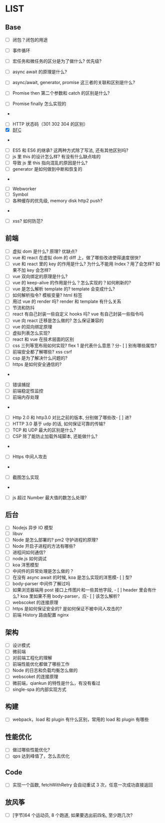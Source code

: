 # LIST

## Base

- [ ] 闭包？闭包的用途

- [ ] 事件循环
- [ ] 宏任务和微任务的区分是为了做什么? 优先级?
- [ ] async await 的原理是什么?
- [ ] async/await, generator, promise 这三者的关联和区别是什么?
- [ ] Promise then 第二个参数和 catch 的区别是什么?
- [ ] Promise finally 怎么实现的
-
- [ ] HTTP 状态码（301 302 304 的区别）
- [x] [BFC](./h5/BFC.md)
-
- [ ] ES5 和 ES6 的继承? 这两种方式除了写法, 还有其他区别吗?
- [ ] js 里 this 的设计怎么样? 有没有什么缺点啥的
- [ ] 导致 js 里 this 指向混乱的原因是什么?
- [ ] generator 是如何做到中断和恢复的
-
- [ ] Webworker
- [ ] Symbol
- [ ] 各种缓存的优先级, memory disk http2 push?
-
- [ ] xss? 如何防范?

## 前端

- [ ] 虚拟 dom 是什么? 原理? 优缺点?
- [ ] vue 和 react 在虚拟 dom 的 diff 上，做了哪些改进使得速度很快?
- [ ] vue 和 react 里的 key 的作用是什么? 为什么不能用 Index？用了会怎样? 如果不加 key 会怎样?
- [ ] vue 双向绑定的原理是什么?
- [ ] vue 的 keep-alive 的作用是什么？怎么实现的？如何刷新的?
- [ ] vue 是怎么解析 template 的? template 会变成什么?
- [ ] 如何解析指令? 模板变量? html 标签
- [ ] 用过 vue 的 render 吗? render 和 template 有什么关系
- [ ] 节流和防抖
- [ ] react 有自己封装一些自定义 hooks 吗? vue 有自己封装一些指令吗
- [ ] vue 向 react 迁移是怎么做的? 怎么保证兼容的
- [ ] vue 的双向绑定原理
- [ ] 虚拟列表怎么实现?
- [ ] react 和 vue 在技术层面的区别
- [ ] css 三列等宽布局如何实现? flex 1 是代表什么意思？分- [ ] 别有哪些属性?
- [ ] 前端安全都了解哪些? xss csrf
- [ ] csp 是为了解决什么问题的?
- [ ] https 是如何安全通信的?
-
- [ ] 错误捕捉
- [ ] 前端稳定性监控
- [ ] 前端内存处理
-
- [ ] Http 2.0 和 http3.0 对比之前的版本, 分别做了哪些改- [ ] 进?
- [ ] HTTP 3.0 基于 udp 的话, 如何保证可靠的传输?
- [ ] TCP 和 UDP 最大的区别是什么?
- [ ] CSP 除了能防止加载外域脚本, 还能做什么?
-
- [ ] Https 中间人攻击
-
- [ ] 截图怎么实现
-
- [ ] js 超过 Number 最大值的数怎么处理?

## 后台

- [ ] Nodejs 异步 IO 模型
- [ ] libuv
- [ ] Node 是怎么部署的? pm2 守护进程的原理?
- [ ] Node 开启子进程的方法有哪些?
- [ ] 进程间如何通信?
- [ ] node.js 如何调试
- [ ] koa 洋葱模型
- [ ] 中间件的异常处理是怎么做的？
- [ ] 在没有 async await 的时候, koa 是怎么实现的洋葱模- [ ] 型?
- [ ] body-parser 中间件了解过吗
- [ ] 如果浏览器端用 post 接口上传图片和一些其他字段, - [ ] header 里会有什么? koa 里如果不用 body-parser，应- [ ] 该怎么解析?
- [ ] webscoket 的连接原理
- [ ] https 是如何保证安全的? 是如何保证不被中间人攻击的?
- [ ] 前端 History 路由配置 nginx

## 架构

- [ ] 设计模式
- [ ] 微前端
- [ ] 对前端工程化的理解
- [ ] 前端性能优化都做了哪些工作
- [ ] Node 的日志和负载均衡怎么做的
- [ ] webscoket 的连接原理
- [ ] 微前端，qiankun 的特性是什么，有没有看过
- [ ] single-spa 的内部实现方式

## 构建

- [ ] webpack，load 和 plugin 有什么区别，常用的 load 和 plugin 有哪些

## 性能优化

- [ ] 做过哪些性能优化?
- [ ] qps 达到峰值了，怎么去优化

## Code

- [ ] 实现一个函数, fetchWithRetry 会自动重试 3 次，任意一次成功直接返回

## 放风筝

- [ ] [字节]64 个运动员, 8 个跑道, 如果要选出前四名, 至少跑几次?

